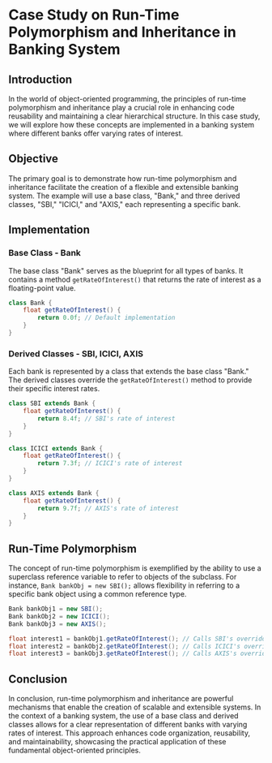 # Case Study on Run-Time Polymorphism and Inheritance in Banking System

## Introduction

In the world of object-oriented programming, the principles of run-time polymorphism and inheritance play a crucial role in enhancing code reusability and maintaining a clear hierarchical structure. In this case study, we will explore how these concepts are implemented in a banking system where different banks offer varying rates of interest.

## Objective

The primary goal is to demonstrate how run-time polymorphism and inheritance facilitate the creation of a flexible and extensible banking system. The example will use a base class, "Bank," and three derived classes, "SBI," "ICICI," and "AXIS," each representing a specific bank.

## Implementation

### Base Class - Bank

The base class "Bank" serves as the blueprint for all types of banks. It contains a method `getRateOfInterest()` that returns the rate of interest as a floating-point value.

```java
class Bank {
    float getRateOfInterest() {
        return 0.0f; // Default implementation
    }
}
```

### Derived Classes - SBI, ICICI, AXIS

Each bank is represented by a class that extends the base class "Bank." The derived classes override the `getRateOfInterest()` method to provide their specific interest rates.

```java
class SBI extends Bank {
    float getRateOfInterest() {
        return 8.4f; // SBI's rate of interest
    }
}

class ICICI extends Bank {
    float getRateOfInterest() {
        return 7.3f; // ICICI's rate of interest
    }
}

class AXIS extends Bank {
    float getRateOfInterest() {
        return 9.7f; // AXIS's rate of interest
    }
}
```

## Run-Time Polymorphism

The concept of run-time polymorphism is exemplified by the ability to use a superclass reference variable to refer to objects of the subclass. For instance, `Bank bankObj = new SBI();` allows flexibility in referring to a specific bank object using a common reference type.

```java
Bank bankObj1 = new SBI();
Bank bankObj2 = new ICICI();
Bank bankObj3 = new AXIS();

float interest1 = bankObj1.getRateOfInterest(); // Calls SBI's overridden method
float interest2 = bankObj2.getRateOfInterest(); // Calls ICICI's overridden method
float interest3 = bankObj3.getRateOfInterest(); // Calls AXIS's overridden method
```

## Conclusion

In conclusion, run-time polymorphism and inheritance are powerful mechanisms that enable the creation of scalable and extensible systems. In the context of a banking system, the use of a base class and derived classes allows for a clear representation of different banks with varying rates of interest. This approach enhances code organization, reusability, and maintainability, showcasing the practical application of these fundamental object-oriented principles.
